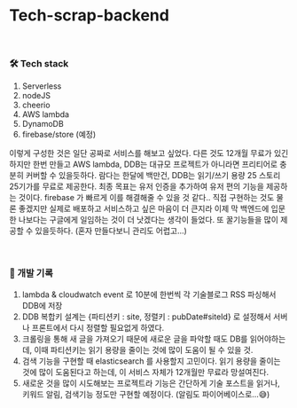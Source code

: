 # Tech-scrap-backend 

<br/>



### 🛠 Tech stack
1. Serverless
2. nodeJS
3. cheerio
4. AWS lambda
5. DynamoDB
6. firebase/store (예정)

이렇게 구성한 것은 일단 공짜로 서비스를 해보고 싶었다. 다른 것도 12개월 무료가 있긴 하지만 한번 만들고 AWS lambda, DDB는 대규모 프로젝트가 아니라면 프리티어로 충분히 커버할 수 있을듯하다. 람다는 한달에 백만건, DDB는 읽기/쓰기 용량 25 스토리 25기가를 무료로 제공한다. 최종 목표는 유저 인증을 추가하여 유저 편의 기능을 제공하는 것이다. firebase 가 빠르게 이를 해결해줄 수 있을 것 같다.. 직접 구현하는 것도 물론 좋겠지만 실제로 배포하고 서비스하고 싶은 마음이 더 큰지라 이제 막 백엔드에 입문한 나보다는 구글에게 일임하는 것이 더 낫겠다는 생각이 들었다. 또 꿀기능들을 많이 제공할 수 있을듯하다. (혼자 만들다보니 관리도 어렵고...)

<br/>

### 📌 개발 기록
1. lambda & cloudwatch event 로 10분에 한번씩 각 기술블로그 RSS 파싱해서 DDB에 저장
2. DDB 복합키 설계는 {파티션키 : site, 정렬키 : pubDate#siteId} 로 설정해서 서버나 프론트에서 다시 정렬할 필요없게 하였다. 
3. 크롤링을 통해 새 글을 가져오기 때문에 새로운 글을 파악할 때도 DB를 읽어야하는데, 이때 파티션키는 읽기 용량을 줄이는 것에 많이 도움이 될 수 있을 것.
4. 검색 기능을 구현할 때 elasticsearch 를 사용할지 고민이다. 읽기 용량을 줄이는 것에 많이 도움된다고 하는데, 이 서비스 자체가 12개월만 무료라 망설여진다.
5. 새로운 것을 많이 시도해보는 프로젝트라 기능은 간단하게 기술 포스트을 읽거나, 키워드 알림, 검색기능 정도만 구현할 예정이다. (알림도 파이어베이스로...😅)
